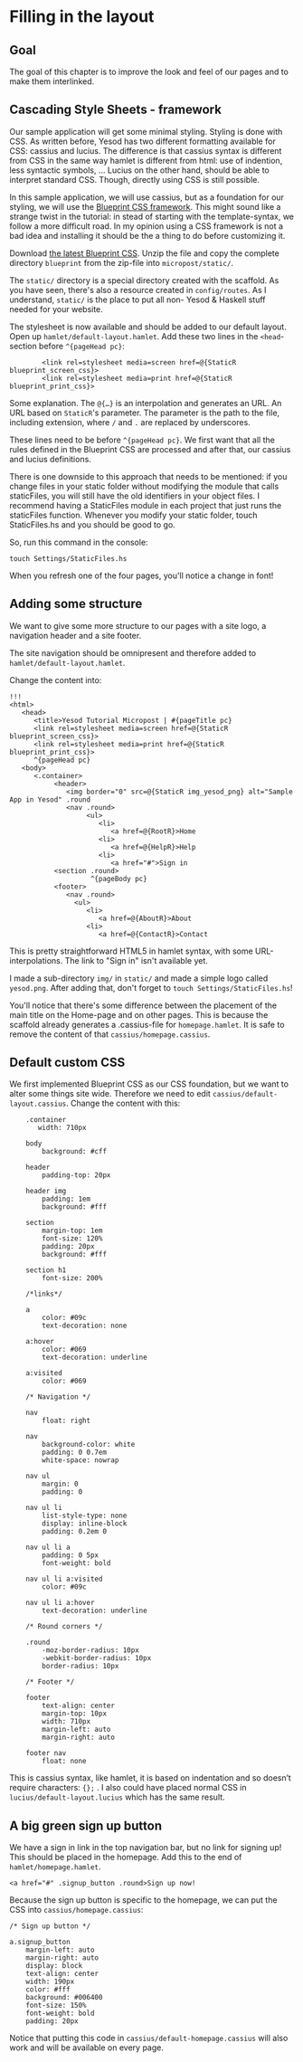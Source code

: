 # Filling in the layout

## Goal

The goal of this chapter is to improve the look and feel of our pages and to make them interlinked.

## Cascading Style Sheets - framework

Our sample application will get some minimal styling. Styling is done with CSS. As written before, Yesod has two different formatting available for CSS: cassius and lucius. The difference is that cassius syntax is different from CSS in the same way hamlet is different from html: use of indention, less syntactic symbols, ... Lucius on the other hand, should be able to interpret standard CSS. Though, directly using CSS is still possible.

In this sample application, we will use cassius, but as a foundation for our styling, we will use the [Blueprint CSS framework](http://www.blueprintcss.org/). This might sound like a strange twist in the tutorial: in stead of starting with the template-syntax, we follow a more difficult road. In my opinion using a CSS framework is not a bad idea and installing it should be the a thing to do before customizing it.

Download [the latest Blueprint CSS](http://github.com/joshuaclayton/blueprint-css/zipball/master). Unzip the file and copy the complete directory `blueprint` from the zip-file into `micropost/static/`.

The `static/` directory is a special directory created with the scaffold. As you have seen, there's also a resource created in `config/routes`. As I understand, `static/` is the place to put all non- Yesod & Haskell stuff needed for your website.

The stylesheet is now available and should be added to our default layout. Open up `hamlet/default-layout.hamlet`. Add these two lines in the `<head`-section before `^{pageHead pc}`:

            <link rel=stylesheet media=screen href=@{StaticR blueprint_screen_css}>
            <link rel=stylesheet media=print href=@{StaticR blueprint_print_css}>

Some explanation. The `@{…}` is an interpolation and generates an URL. An URL based on `StaticR`'s parameter. The parameter is the path to the file, including extension, where `/` and `.` are replaced by underscores.

These lines need to be before `^{pageHead pc}`. We first want that all the rules defined in the Blueprint CSS are processed and after that, our cassius and lucius definitions.

There is one downside to this approach that needs to be mentioned: if you change files in your static folder without modifying the module that calls staticFiles, you will still have the old identifiers in your object files. I recommend having a StaticFiles module in each project that just runs the staticFiles function. Whenever you modify your static folder, touch StaticFiles.hs and you should be good to go.

So, run this command in the console:

    touch Settings/StaticFiles.hs

When you refresh one of the four pages, you'll notice a change in font!

## Adding some structure

We want to give some more structure to our pages with a site logo, a navigation header and a site footer.

The site navigation should be omnipresent and therefore added to `hamlet/default-layout.hamlet`.

Change the content into:

    !!!
    <html>
       <head>
          <title>Yesod Tutorial Micropost | #{pageTitle pc}
          <link rel=stylesheet media=screen href=@{StaticR blueprint_screen_css}>
          <link rel=stylesheet media=print href=@{StaticR blueprint_print_css}>
          ^{pageHead pc}
       <body>
          <.container>
               <header>
                  <img border="0" src=@{StaticR img_yesod_png} alt="Sample App in Yesod" .round
                  <nav .round>
                       <ul>
                          <li>
                             <a href=@{RootR}>Home
                          <li>
                             <a href=@{HelpR}>Help
                          <li>
                             <a href="#">Sign in
               <section .round>
                        ^{pageBody pc}
               <footer>
                  <nav .round>
                    <ul>
                       <li>
                          <a href=@{AboutR}>About
                       <li>
                          <a href=@{ContactR}>Contact

This is pretty straightforward HTML5 in hamlet syntax, with some URL-interpolations. The link to "Sign in" isn't available yet.

I made a sub-directory `img/` in `static/` and made a simple logo called `yesod.png`. After adding that, don't forget to `touch Settings/StaticFiles.hs`!

You'll notice that there's some difference between the placement of the main title on the Home-page and on other pages. This is because the scaffold already generates a .cassius-file for `homepage.hamlet`. It is safe to remove the content of that `cassius/homepage.cassius`.

## Default custom CSS

We first implemented Blueprint CSS as our CSS foundation, but we want to alter some things site wide. Therefore we need to edit `cassius/default-layout.cassius`. Change the content with this:

~~~ {.css}
    .container
       width: 710px

    body
        background: #cff

    header
        padding-top: 20px

    header img
        padding: 1em
        background: #fff

    section
        margin-top: 1em
        font-size: 120%
        padding: 20px
        background: #fff

    section h1
        font-size: 200%

    /*links*/

    a
        color: #09c
        text-decoration: none

    a:hover
        color: #069
        text-decoration: underline

    a:visited
        color: #069

    /* Navigation */

    nav
        float: right

    nav
        background-color: white
        padding: 0 0.7em
        white-space: nowrap

    nav ul
        margin: 0
        padding: 0

    nav ul li
        list-style-type: none
        display: inline-block
        padding: 0.2em 0

    nav ul li a
        padding: 0 5px
        font-weight: bold

    nav ul li a:visited
        color: #09c

    nav ul li a:hover
        text-decoration: underline

    /* Round corners */

    .round
        -moz-border-radius: 10px
        -webkit-border-radius: 10px
        border-radius: 10px

    /* Footer */

    footer
        text-align: center
        margin-top: 10px
        width: 710px
        margin-left: auto
        margin-right: auto

    footer nav
        float: none
~~~

This is cassius syntax, like hamlet, it is based on indentation and so doesn’t require characters: `{};` . I also could have placed normal CSS in `lucius/default-layout.lucius` which has the same result.

## A big green sign up button

We have a sign in link in the top navigation bar, but no link for signing up! This should be placed in the homepage. Add this to the end of `hamlet/homepage.hamlet`.

    <a href="#" .signup_button .round>Sign up now!

Because the sign up button is specific to the homepage, we can put the CSS into `cassius/homepage.cassius`:

    /* Sign up button */

    a.signup_button
        margin-left: auto
        margin-right: auto
        display: block
        text-align: center
        width: 190px
        color: #fff
        background: #006400
        font-size: 150%
        font-weight: bold
        padding: 20px

Notice that putting this code in `cassius/default-homepage.cassius` will also work and will be available on every page.
